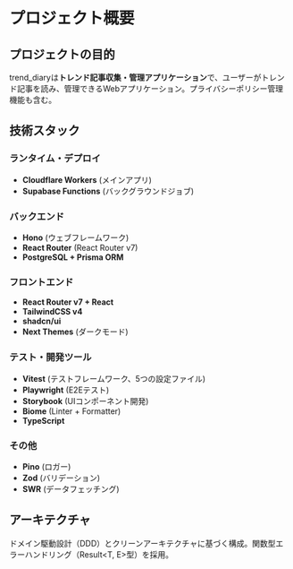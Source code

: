 # プロジェクト概要

## プロジェクトの目的
trend_diaryは**トレンド記事収集・管理アプリケーション**で、ユーザーがトレンド記事を読み、管理できるWebアプリケーション。プライバシーポリシー管理機能も含む。

## 技術スタック

### ランタイム・デプロイ
- **Cloudflare Workers** (メインアプリ)
- **Supabase Functions** (バックグラウンドジョブ)

### バックエンド
- **Hono** (ウェブフレームワーク)
- **React Router** (React Router v7)
- **PostgreSQL + Prisma ORM**

### フロントエンド
- **React Router v7 + React**
- **TailwindCSS v4**
- **shadcn/ui**
- **Next Themes** (ダークモード)

### テスト・開発ツール
- **Vitest** (テストフレームワーク、5つの設定ファイル)
- **Playwright** (E2Eテスト)
- **Storybook** (UIコンポーネント開発)
- **Biome** (Linter + Formatter)
- **TypeScript**

### その他
- **Pino** (ロガー)
- **Zod** (バリデーション)
- **SWR** (データフェッチング)

## アーキテクチャ
ドメイン駆動設計（DDD）とクリーンアーキテクチャに基づく構成。関数型エラーハンドリング（Result<T, E>型）を採用。